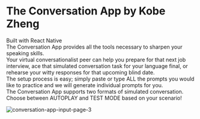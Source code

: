 # The Conversation App by Kobe Zheng 

Built with React Native <br/>
The Conversation App provides all the tools necessary to sharpen your speaking skills. <br/>
Your virtual conversationalist peer can help you prepare for that next job interview, ace that simulated conversation task for your language final, or rehearse your witty responses for that upcoming blind date. <br/>
The setup process is easy; simply paste or type ALL the prompts you would like to practice and we will generate individual prompts for you. <br/>
The Conversation App supports two formats of simulated conversation. Choose between AUTOPLAY and TEST MODE based on your scenario! <br/>

![conversation-app-input-page-3](https://user-images.githubusercontent.com/57577392/169604682-b86ae69e-f308-4e39-ba35-d7c828a4203f.PNG)
